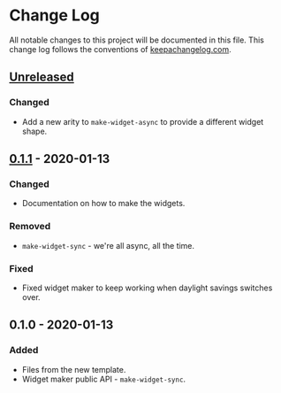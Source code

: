 # Change Log
All notable changes to this project will be documented in this file. This change log follows the conventions of [keepachangelog.com](http://keepachangelog.com/).

## [Unreleased]
### Changed
- Add a new arity to `make-widget-async` to provide a different widget shape.

## [0.1.1] - 2020-01-13
### Changed
- Documentation on how to make the widgets.

### Removed
- `make-widget-sync` - we're all async, all the time.

### Fixed
- Fixed widget maker to keep working when daylight savings switches over.

## 0.1.0 - 2020-01-13
### Added
- Files from the new template.
- Widget maker public API - `make-widget-sync`.

[Unreleased]: https://github.com/your-name/capstone-project/compare/0.1.1...HEAD
[0.1.1]: https://github.com/your-name/capstone-project/compare/0.1.0...0.1.1
